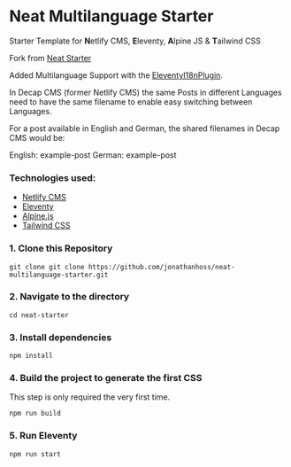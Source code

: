 # Neat Multilanguage Starter

Starter Template for **N**etlify CMS, **E**leventy, **A**lpine JS & **T**ailwind CSS

Fork from [Neat Starter](https://github.com/surjithctly/neat-starter)

Added Multilanguage Support with the [EleventyI18nPlugin](https://www.11ty.dev/docs/plugins/i18n/).

In Decap CMS (former Netlify CMS) the same Posts in different Languages need to have the same filename to enable easy switching between Languages.

For a post available in English and German, the shared filenames in Decap CMS would be:

English: example-post
German: example-post


### Technologies used:

- [Netlify CMS](https://www.netlifycms.org/)
- [Eleventy](https://www.11ty.dev/)
- [Alpine.js](https://github.com/alpinejs/alpine)
- [Tailwind CSS](https://tailwindcss.com/)

### 1\. Clone this Repository

```
git clone git clone https://github.com/jonathanhoss/neat-multilanguage-starter.git
```

### 2\. Navigate to the directory

```
cd neat-starter
```

### 3\. Install dependencies

```
npm install
```

### 4\. Build the project to generate the first CSS

This step is only required the very first time.

```
npm run build
```

### 5\. Run Eleventy

```
npm run start
```
